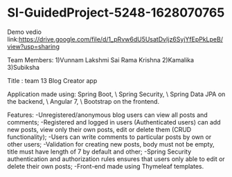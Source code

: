# SI-GuidedProject-5248-1628070765

Demo vedio link:https://drive.google.com/file/d/1_pRvw6dU5UsatDvIjz6SyjYfEpPkLpeB/view?usp=sharing


Team Members:
1)Vunnam Lakshmi Sai Rama Krishna
2)Kamalika
3)Subiksha

Title : team 13 
Blog Creator app 

Application made using:
Spring Boot, \ Spring Security, \ Spring Data JPA on the backend, \ Angular 7, \ Bootstrap on the frontend.

Features: -Unregistered/anonymous blog users can view all posts and comments;
-Registered and logged in users (Authenticated users) can add new posts, view only their own posts, edit or delete them (CRUD functionality);
-Users can write comments to particular posts by own or other users;
-Validation for creating new posts, body must not be empty, title must have length of 7 by default and other;
-Spring Security authentication and authorization rules ensures that users only able to edit or delete their own posts;
-Front-end made using Thymeleaf templates.
